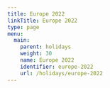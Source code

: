 ```yaml
---
title: Europe 2022
linkTitle: Europe 2022
type: page
menu:
  main:
    parent: holidays
    weight: 30
    name: Europe 2022
    identifier: europe-2022
    url: /holidays/europe-2022
---
```


